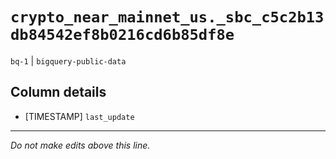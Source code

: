 # `crypto_near_mainnet_us._sbc_c5c2b13db84542ef8b0216cd6b85df8e`
`bq-1` | `bigquery-public-data`

## Column details
* [TIMESTAMP] `last_update`

-------------------------------------------------------------------------------
*Do not make edits above this line.*
